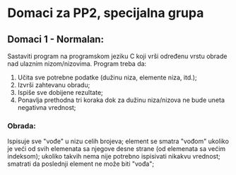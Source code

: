 # Domaci za PP2, specijalna grupa

## Domaci 1 - Normalan:
Sastaviti program na programskom jeziku C koji vrši određenu vrstu obrade nad ulaznim nizom/nizovima. Program treba da:
1. Učita sve potrebne podatke (dužinu niza, elemente niza, itd.);
2. Izvrši zahtevanu obradu;
3. Ispiše sve dobijene rezultate;
4. Ponavlja prethodna tri koraka dok za dužinu niza/nizova ne bude uneta negativna vrednost;

### Obrada:
Ispisuje sve "vođe" u nizu celih brojeva; element se smatra "vođom" ukoliko je veći od svih elemenata sa njegove desne strane (od elemenata sa većim indeksom); ukoliko takvih nema nije potrebno ispisivati nikakvu vrednost; smatrati da poslednji element ne može biti "vođa";